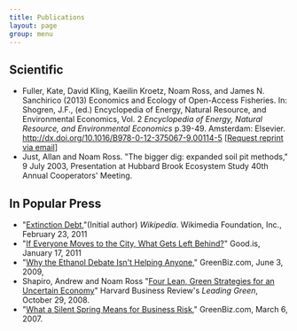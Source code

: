 ```yaml
---
title: Publications
layout: page
group: menu
---
```


## Scientific

-   Fuller, Kate, David Kling, Kaeilin Kroetz, Noam Ross, and James N. Sanchirico (2013) Economics and Ecology of Open-Access Fisheries. In: Shogren, J.F., (ed.) Encyclopedia of Energy, Natural Resource, and Environmental Economics, Vol. 2 *Encyclopedia of Energy, Natural Resource, and Environmental Economics* p.39-49. Amsterdam: Elsevier. <http://dx.doi.org/10.1016/B978-0-12-375067-9.00114-5>  [[Request reprint via email](mailto:noam.ross@gmail.com?Subject=Preprint%20Request%3A%20Economics%20and%20Ecology%20of%20Open-Access%20Fisheries&Body=Dear%20Noam%2C%0A%0APlease%20send%20me%20a%20reprint%20of%3A%0A%0AFuller%2C%20Kate%2C%20David%20Kling%2C%20Kaeilin%20Kroetz%2C%20Noam%20Ross%2C%20and%20James%20N.%20Sanchirico%20%282013%29%20Economics%20and%20Ecology%20of%20Open-Access%20Fisheries.%20In%20%20*Encyclopedia%20of%20Energy%2C%20Natural%20Resource%2C%20and%20Environmental%20Economics*%2C%20Ed.%20Jason%20Shogren%2C%20p.39-49.%20Amsterdam%3A%20Elsevier.%20http%3A//dx.doi.org/10.1016/B978-0-12-375067-9.00114-5)]
-   Just, Allan and Noam Ross. "The bigger dig: expanded soil pit methods," 9 July 2003, Presentation at Hubbard Brook Ecosystem Study 40th Annual Cooperators' Meeting.

## In Popular Press

-   "[Extinction Debt](http://en.wikipedia.org/wiki/Extinction_debt),"(Initial author) *Wikipedia*. Wikimedia Foundation, Inc., February 23, 2011
-   "[If Everyone Moves to the City, What Gets Left Behind?](http://www.good.is/post/if-everyone-moves-to-the-city-what-is-left-behind/)" Good.is, January 17, 2011
-   "[Why the Ethanol Debate Isn't Helping Anyone](http://www.greenbiz.com/blog/2009/06/03/why-ethanol-debate-isnt-helping-anyone)," GreenBiz.com, June 3, 2009,
-   Shapiro, Andrew and Noam Ross "[Four Lean, Green Strategies for an Uncertain Economy](http://blogs.hbr.org/leadinggreen/2008/10/4-lean-green-strategies-for-an.html)" Harvard Business Review's *Leading Green*, October 29, 2008.
-   "[What a Silent Spring Means for Business Risk](http://www.greenbiz.com/blog/2007/03/05/what-silent-spring-means-business-risk)," GreenBiz.com, March 6, 2007.
